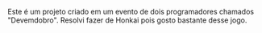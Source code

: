 Este é um projeto criado em um evento de dois programadores chamados "Devemdobro". 
Resolvi fazer de Honkai pois gosto bastante desse jogo.

